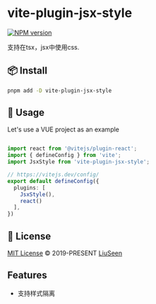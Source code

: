 # vite-plugin-jsx-style

[![NPM version](https://img.shields.io/npm/v/vite-plugin-check-scoped?color=a1b858&label=)](https://www.npmjs.com/package/vite-plugin-check-scoped)

支持在tsx，jsx中使用css.


## 📦 Install

```bash
pnpm add -D vite-plugin-jsx-style
```

## 🦄 Usage

Let's use a VUE project as an example

```typescript

import react from '@vitejs/plugin-react';
import { defineConfig } from 'vite';
import JsxStyle from 'vite-plugin-jsx-style';

// https://vitejs.dev/config/
export default defineConfig({
  plugins: [
    JsxStyle(),
    react()
  ],
})


```
## 📄 License

[MIT License](https://github.com/liuseen-l/vite-plugin-jsx-style/blob/main/LICENSE) © 2019-PRESENT [LiuSeen](https://github.com/liuseen-l)


## Features
  + 支持样式隔离